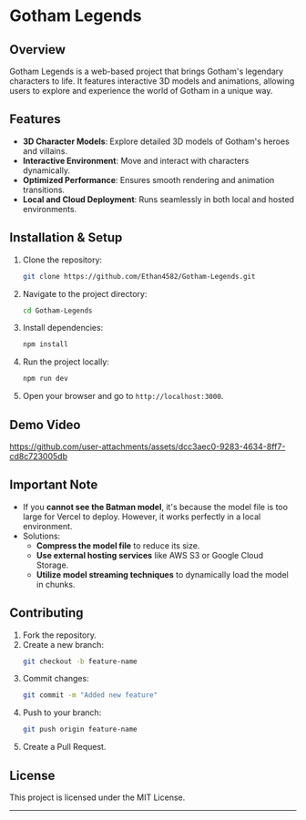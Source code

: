 # Gotham Legends

## Overview
Gotham Legends is a web-based project that brings Gotham's legendary characters to life. It features interactive 3D models and animations, allowing users to explore and experience the world of Gotham in a unique way.

## Features
- **3D Character Models**: Explore detailed 3D models of Gotham's heroes and villains.
- **Interactive Environment**: Move and interact with characters dynamically.
- **Optimized Performance**: Ensures smooth rendering and animation transitions.
- **Local and Cloud Deployment**: Runs seamlessly in both local and hosted environments.

## Installation & Setup
1. Clone the repository:
   ```sh
   git clone https://github.com/Ethan4582/Gotham-Legends.git
   ```
2. Navigate to the project directory:
   ```sh
   cd Gotham-Legends
   ```
3. Install dependencies:
   ```sh
   npm install
   ```
4. Run the project locally:
   ```sh
   npm run dev
   ```
5. Open your browser and go to `http://localhost:3000`.

## Demo Video

https://github.com/user-attachments/assets/dcc3aec0-9283-4634-8ff7-cd8c723005db




## Important Note
- If you **cannot see the Batman model**, it's because the model file is too large for Vercel to deploy. However, it works perfectly in a local environment.
- Solutions:
  - **Compress the model file** to reduce its size.
  - **Use external hosting services** like AWS S3 or Google Cloud Storage.
  - **Utilize model streaming techniques** to dynamically load the model in chunks.

## Contributing
1. Fork the repository.
2. Create a new branch:
   ```sh
   git checkout -b feature-name
   ```
3. Commit changes:
   ```sh
   git commit -m "Added new feature"
   ```
4. Push to your branch:
   ```sh
   git push origin feature-name
   ```
5. Create a Pull Request.

## License
This project is licensed under the MIT License.

---

